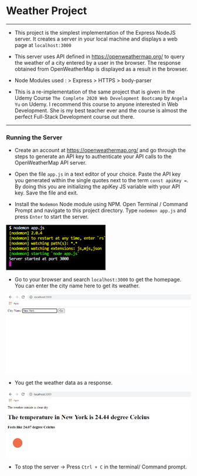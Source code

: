 # Weather Project
-----------------------------------------------------------

* This project is the simplest implementation of the Express NodeJS server. It creates a server in your local machine and displays a web page at `localhost:3000`

* This server uses API defined in https://openweathermap.org/ to query the weather of a city entered by a user in the browser. The response obtained from OpenWeatherMap is displayed as a result in the browser.

* Node Modules used :
         > Express
         > HTTPS
         > body-parser

* This is a re-implementation of the same project that is given in the Udemy Course `The Complete 2020 Web Development Bootcamp` by `Angela Yu` on Udemy. I recommend this course to anyone interested in Web Development. She is my best teacher ever and the course is almost the perfect Full-Stack Development course out there.

------------------------------------------------------------

### Running the Server

* Create an account at https://openweathermap.org/ and go through the steps to generate an API key to authenticate your API calls to the OpenWeatherMap API server.

* Open the file `app.js` in a text editor of your choice. Paste the API key you generated within the single quotes next to the term `const apiKey =`. By doing this you are initializing the apiKey JS variable with your API key. Save the file and exit.

* Install the `Nodemon` Node module using NPM. Open Terminal / Command Prompt and navigate to this project directory. Type `nodemon app.js` and press `Enter` to start the server.

![Server Start](Images/server_start.png)


* Go to your browser and search `localhost:3000` to get the homepage. You can enter the city name here to get its weather.

![Homepage](Images/homepage.png)


* You get the weather data as a response.

![Response](Images/result.png)

* To stop the server -> Press `Ctrl + C` in the terminal/ Command prompt.
